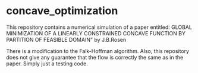 # concave_optimization
This repository contains a numerical simulation of a paper entitled: GLOBAL MINIMIZATION OF A LINEARLY CONSTRAINED CONCAVE FUNCTION BY PARTITION OF FEASIBLE DOMAIN" by J.B.Rosen

There is a modification to the Falk-Hoffman algorithm. Also, this repository does not give any guarantee that the flow is correctly the same as in the paper. Simply just a testing code.


